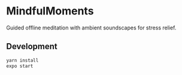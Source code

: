 # MindfulMoments

Guided offline meditation with ambient soundscapes for stress relief.

## Development

```bash
yarn install
expo start
```

